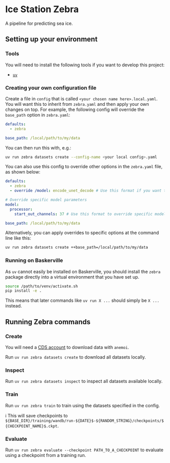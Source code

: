 # Ice Station Zebra

A pipeline for predicting sea ice.

## Setting up your environment

### Tools

You will need to install the following tools if you want to develop this project:

- [`uv`](https://docs.astral.sh/uv/getting-started/installation/)

### Creating your own configuration file

Create a file in `config` that is called `<your chosen name here>.local.yaml`.
You will want this to inherit from `zebra.yaml` and then apply your own changes on top.
For example, the following config will override the `base_path` option in `zebra.yaml`:

```yaml
defaults:
  - zebra

base_path: /local/path/to/my/data
```

You can then run this with, e.g.:

```bash
uv run zebra datasets create --config-name <your local config>.yaml
```
You can also use this config to override other options in the `zebra.yaml` file, as shown below:

```yaml
defaults:
  - zebra
  - override /model: encode_unet_decode # Use this format if you want to use a different config

# Override specific model parameters
model:
  processor:
    start_out_channels: 37 # Use this format to override specific model parameters in the named configs

base_path: /local/path/to/my/data
```
Alternatively, you can apply overrides to specific options at the command line like this:

```bash
uv run zebra datasets create ++base_path=/local/path/to/my/data
```

### Running on Baskerville

As `uv` cannot easily be installed on Baskerville, you should install the `zebra` package directly into a virtual environment that you have set up.

```bash
source /path/to/venv/activate.sh
pip install -e .
```

This means that later commands like `uv run X ...` should simply be `X ...` instead.

## Running Zebra commands

### Create

You will need a [CDS account](https://cds.climate.copernicus.eu/how-to-api) to download data with `anemoi`.

Run `uv run zebra datasets create` to download all datasets locally.

### Inspect

Run `uv run zebra datasets inspect` to inspect all datasets available locally.

### Train

Run `uv run zebra train` to train using the datasets specified in the config.

:information_source: This will save checkpoints to `${BASE_DIR}/training/wandb/run-${DATE}$-${RANDOM_STRING}/checkpoints/${CHECKPOINT_NAME}$.ckpt`.

### Evaluate

Run `uv run zebra evaluate --checkpoint PATH_TO_A_CHECKPOINT` to evaluate using a checkpoint from a training run.
